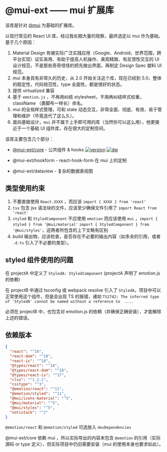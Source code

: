 # @mui-ext —— mui 扩展库

该库是针对 [@mui](https://mui.com/) 为基础的扩展库。

以现行常见的 React UI 库，经过我长期大量的观察，最终选定以 mui 作为基础，基于几个原因：

1. Material Design 有被实际广泛实践应用（Google、Android，世界范围，跨平台实现）证实易用、有助于提高人机操作、美观精致、有反馈性交互的 UI 设计规范，不是那些奇奇怪怪的把先做出界面，再制定 Design Spec 塑料 UI 规范。
2. mui 本身具有非常久的历史，从 2.0 开始关注这个库，现在已经到 5.0，整体的稳定性，代码规范性，type 全面性，都是很好的状态。
3. 提供 virtualized 兼容
4. 基于 `emotion.js` ，不再用纠结 stylesheet，不用再纠结样式权重，className （裹脚布一样长）命名。
5. mui 的全局样式管理，可和 state 动态交互，非常全面、彻底、有效、易于管理和维护（毕竟迭代了这么久）。
6. 面向基础设计，`mui` 并不属于上手即可用的库（当然你可以这么用），他更接近于一个基础 UI 组件库，存在很大的定制空间。

该库主要包含几个部分：

- [@mui-ext/core](packages/core/README.md) - 公共组件 & hooks [![version](https://img.shields.io/npm/v/@mui-ext/core?style=for-the-badge)](https://www.npmjs.com/package/@mui-ext/core) [![dw](https://img.shields.io/npm/dw/@mui-ext/core?style=for-the-badge)](https://www.npmjs.com/package/@mui-ext/core)

- @mui-ext/hookform - react-hook-form 在 mui 上的定制
- @mui-ext/dataview - 复杂的数据表视图

## 类型使用约束

1. 不要直接使用 `React.XXXX` ，而应该 `import { XXXX } from 'react'`
2. `tsx` 包含 jsx 语法块的文件，应该至少确保文件引用了 `import React from 'react'`
3. `styled` 和 `StyledComponent` 不应使用 `emotion` 而应该使用 `mui` ，`import { styled } from '@mui/material'` `import { StyledComponent } from '@mui/styles'`，这两者所包含的上下文略有区别
4. build 输出物，应该检查，是否存在不必要的输出内容（如多余的引用，或者 `.d.ts` 引入了不必要的类型）。

## styled 组件使用的问题

在 projectA 中定义了 `StyledA: StyledComponent` (projectA 声明了 emotion.js 的依赖)

在 projectB 中通过 tsconfig 或 webpack resolve 引入了 `StyledA`，项目中可以正常使用这个组件，但是会出现 TS 的报错，诸如 `TS2742: The inferred type of 'StyledA' cannot be named without a reference to  ....`

必须在 projectB 中，也包含对 emotion.js 的依赖（并确保正确安装），才能解除上述的错误。

## 依赖版本

```json
{
  "react": "^18",
  "react-dom": "^18",
  "react-is": "^18",
  "@types/react": "^18",
  "@types/react-dom": "^18",
  "@types/react-is": "^17",
  "clsx": "^1.2.1",
  "csstype": "^3",
  "@emotion/react": "^11",
  "@emotion/styled": "^11",
  "@mui/icons-material": "^5",
  "@mui/material": "^5",
  "@mui/styles": "^5",
  "notistack": "^2"
}
```

`@emotion/react` 和 `@emotion/styled` 可选放入 `devDependencies`

@mui-ext/core 依赖 mui ，所以实际导出的内容未包含 `@emotion` 的引用（实际源码 or type 定义），但实际项目中仍旧需要安装（mui 的使用本身也要求如此）。
